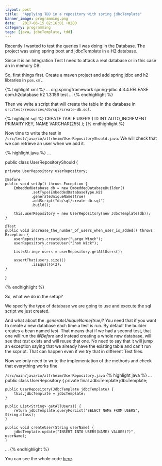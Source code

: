 ```yaml
---
layout: post
title:  "Applying TDD in a repository with spring jdbcTemplate"
banner_image: programming.png
date:   2017-06-15 02:16:01 +0200
category: programming 
tags: [java, jdbcTemplate, tdd]
---
```

Recently I wanted to test the queries I was doing in the Database. The project was using spring boot and jdbcTemplate in a H2 database.

Since it is an Integration Test I need to attack a real database or in this case an in memory DB.

So, first things first. 
Create a maven project and add spring jdbc and h2 libraries in `pom.xml`. 


{% highlight xml %}
<dependencies>
  ...
  <dependency>
    <groupId>org.springframework</groupId>
	<artifactId>spring-jdbc</artifactId>
	<version>4.3.4.RELEASE</version>
  </dependency>
  <dependency>
    <groupId>com.h2database</groupId>
	<artifactId>h2</artifactId>
	<version>1.3.156</version>
	<scope>test</scope>
  </dependency>
  ...
</dependencies>
{% endhighlight %}

Then we write a script that will create the table in the database in `src/test/resources/db/sql/create-db.sql`.

{% highlight sql %}
CREATE TABLE USERS (
  ID INT AUTO_INCREMENT PRIMARY KEY,
  NAME VARCHAR(255)
);
{% endhighlight %}

Now time to write the test in `/src/test/java/io/alfrheim/UserRepositoryShould.java`.
We will check that we can retrieve an user when we add it.

{% highlight java %}
...

public class UserRepositoryShould {

    private UserRepository userRepository;

    @Before
    public void setUp() throws Exception {
        EmbeddedDatabase db = new EmbeddedDatabaseBuilder()
                .setType(EmbeddedDatabaseType.H2)
                .generateUniqueName(true)
                .addScript("db/sql/create-db.sql")
                .build();

        this.userRepository = new UserRepository(new JdbcTemplate(db));
    }

    @Test
    public void increase_the_number_of_users_when_user_is_added() throws Exception {
        userRepository.createUser("Largo Winch");
        userRepository.createUser("Jhon Wick");

        List<String> users = userRepository.getAllUsers();

        assertThat(users.size())
                .isEqualTo(2);
    }
}

{% endhighlight %}

So, what we do in the setup?

We specify the type of database we are going to use and execute the sql script we just created.

And what about the *.generateUniqueName(true)*?
You need that if you want to create a new database each time a test is run.
By default the builder creates a bean named *test*. That means that if we had a second test, that one will run the *@Before* and instead creating a whole new database, will see that *test* exists and will reuse that one. 
No need to say that it will jump an exception saying that we already have the existing table and can't run the scpript. That can happen even if we try that in different Test files.

Now we only need to write the implementation of the methods and check that everything works fine.

`/src/main/java/io/alfrheim/UserRepository.java`
{% highlight java %}
...
public class UserRepository {
    private final JdbcTemplate jdbcTemplate;

    public UserRepository(JdbcTemplate jdbcTemplate) {
        this.jdbcTemplate = jdbcTemplate;
    }

    public List<String> getAllUsers() {
        return jdbcTemplate.queryForList("SELECT NAME FROM USERS", String.class);
    }

    public void createUser(String userName) {
        jdbcTemplate.update("INSERT INTO USERS(NAME) VALUES(?)", userName);
    }
...
{% endhighlight %}

You can see the whole code <a href="https://github.com/Alfrheim/IntegrationTestSpringJdbc">here</a>. 
